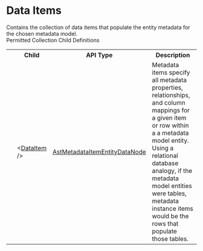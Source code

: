 # Data Items

<div class="LanguageSummary"><div class ="SummaryItem">Contains the collection of data items that populate the entity metadata for the chosen metadata model.</div></div><div class="SchemaBindingGroup"><div class="SchemaBindingGroupHeader">Permitted Collection Child Definitions</div><table id="SchemaBindingList" class="SchemaBindingList"><tbody><tr><th class="SchemaBindingIconColumnHeader">&nbsp;</th><th class="SchemaBindingNameColumnHeader">Child</th><th class="SchemaBindingTypeColumnHeader">API Type</th><th class="SchemaBindingSummaryColumnHeader">Description</th></tr><tr class="cd0"><td class="SchemaBindingIcon"><div class="NotRequired" /></td><td class="SchemaBindingName"><span class="punc">&lt;</span><a href=Varigence.Languages.Biml.Metadata.AstMetadataItemEntityDataNode.html">DataItem</a><span class="punc"> /&gt;</span></td><td class="SchemaBindingType"><a href="../api-reference/Varigence.Languages.Biml.Metadata.AstMetadataItemEntityDataNode.html">AstMetadataItemEntityDataNode</a></td><td class="SchemaBindingSummary">Metadata items specify all metadata properties, relationships, and column mappings for a given item or row within a a metadata model entity.  Using a relational database analogy, if the metadata model entities were tables, metadata instance items would be the rows that populate those tables.</td></tr></tbody></table></div>